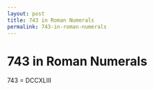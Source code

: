 ```yaml
---
layout: post
title: 743 in Roman Numerals
permalink: 743-in-roman-numerals
---
```


# 743 in Roman Numerals

743 = DCCXLIII
